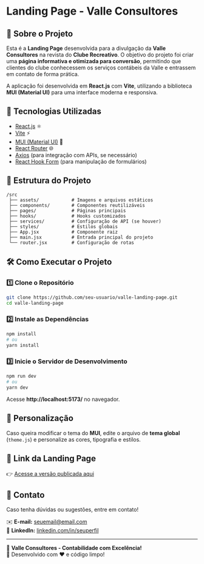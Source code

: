 # Landing Page - Valle Consultores

## 📌 Sobre o Projeto

Esta é a **Landing Page** desenvolvida para a divulgação da **Valle Consultores** na revista do **Clube Recreativo**. O objetivo do projeto foi criar uma **página informativa e otimizada para conversão**, permitindo que clientes do clube conhecessem os serviços contábeis da Valle e entrassem em contato de forma prática.

A aplicação foi desenvolvida em **React.js** com **Vite**, utilizando a biblioteca **MUI (Material UI)** para uma interface moderna e responsiva.

## 🚀 Tecnologias Utilizadas

- [React.js](https://react.dev/) ⚛️
- [Vite](https://vitejs.dev/) ⚡
- [MUI (Material UI)](https://mui.com/) 🎨
- [React Router](https://reactrouter.com/) 🌐
- [Axios](https://axios-http.com/) (para integração com APIs, se necessário)
- [React Hook Form](https://react-hook-form.com/) (para manipulação de formulários)

## 📂 Estrutura do Projeto

```
/src
 ├── assets/            # Imagens e arquivos estáticos
 ├── components/        # Componentes reutilizáveis
 ├── pages/             # Páginas principais
 ├── hooks/             # Hooks customizados
 ├── services/          # Configuração de API (se houver)
 ├── styles/            # Estilos globais
 ├── App.jsx            # Componente raiz
 ├── main.jsx           # Entrada principal do projeto
 └── router.jsx         # Configuração de rotas
```

## 🛠️ Como Executar o Projeto

### 1️⃣ Clone o Repositório

```sh
git clone https://github.com/seu-usuario/valle-landing-page.git
cd valle-landing-page
```

### 2️⃣ Instale as Dependências

```sh
npm install
# ou
yarn install
```

### 3️⃣ Inicie o Servidor de Desenvolvimento

```sh
npm run dev
# ou
yarn dev
```

Acesse **http://localhost:5173/** no navegador.

## 🎨 Personalização

Caso queira modificar o tema do **MUI**, edite o arquivo de **tema global** (`theme.js`) e personalize as cores, tipografia e estilos.

## 🔗 Link da Landing Page

👉 [Acesse a versão publicada aqui](https://seu-link-aqui.com/)

## 📩 Contato

Caso tenha dúvidas ou sugestões, entre em contato!

✉️ **E-mail:** seuemail@email.com  
🔗 **LinkedIn:** [linkedin.com/in/seuperfil](https://linkedin.com/in/seuperfil)

---

📌 **Valle Consultores - Contabilidade com Excelência!**  
🚀 Desenvolvido com ❤️ e código limpo!
